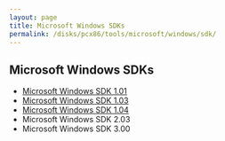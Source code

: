 ```yaml
---
layout: page
title: Microsoft Windows SDKs
permalink: /disks/pcx86/tools/microsoft/windows/sdk/
---
```


Microsoft Windows SDKs
---

* [Microsoft Windows SDK 1.01](/disks/pcx86/tools/microsoft/windows/sdk/1.01/)
* [Microsoft Windows SDK 1.03](/disks/pcx86/tools/microsoft/windows/sdk/1.03/)
* [Microsoft Windows SDK 1.04](/disks/pcx86/tools/microsoft/windows/sdk/1.04/)
* Microsoft Windows SDK 2.03
* Microsoft Windows SDK 3.00
